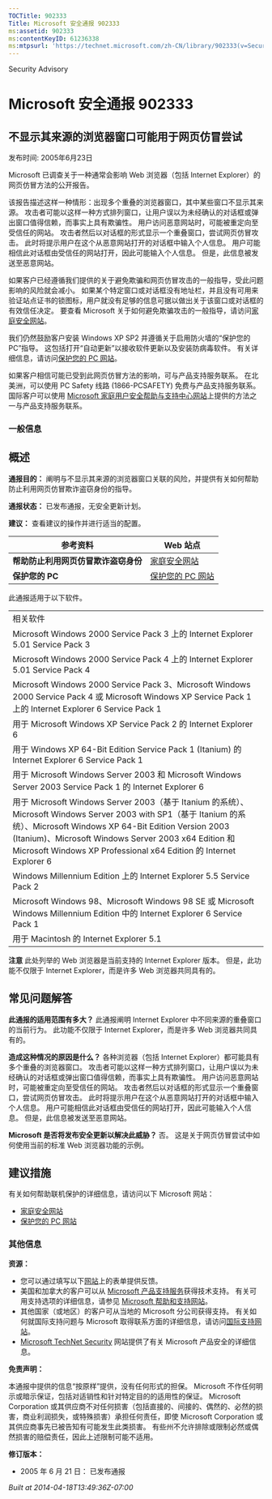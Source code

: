```yaml
---
TOCTitle: 902333
Title: Microsoft 安全通报 902333
ms:assetid: 902333
ms:contentKeyID: 61236338
ms:mtpsurl: 'https://technet.microsoft.com/zh-CN/library/902333(v=Security.10)'
---
```


Security Advisory

Microsoft 安全通报 902333
=========================

不显示其来源的浏览器窗口可能用于网页仿冒尝试
--------------------------------------------

发布时间: 2005年6月23日

Microsoft 已调查关于一种通常会影响 Web 浏览器（包括 Internet Explorer）的网页仿冒方法的公开报告。

该报告描述这样一种情形：出现多个重叠的浏览器窗口，其中某些窗口不显示其来源。 攻击者可能以这样一种方式排列窗口，让用户误以为未经确认的对话框或弹出窗口值得信赖，而事实上具有欺骗性。 用户访问恶意网站时，可能被重定向至受信任的网站。 攻击者然后以对话框的形式显示一个重叠窗口，尝试网页仿冒攻击。 此时将提示用户在这个从恶意网站打开的对话框中输入个人信息。 用户可能相信此对话框由受信任的网站打开，因此可能输入个人信息。 但是，此信息被发送至恶意网站。

如果客户已经遵循我们提供的关于避免欺骗和网页仿冒攻击的一般指导，受此问题影响的风险就会减小。 如果某个特定窗口或对话框没有地址栏，并且没有可用来验证站点证书的锁图标，用户就没有足够的信息可据以做出关于该窗口或对话框的有效信任决定。 要查看 Microsoft 关于如何避免欺骗攻击的一般指导，请访问[家庭安全网站](http://www.microsoft.com/phishing/)。

我们仍然鼓励客户安装 Windows XP SP2 并遵循关于启用防火墙的“保护您的 PC”指导。 这包括打开“自动更新”以接收软件更新以及安装防病毒软件。 有关详细信息，请访问[保护您的 PC 网站](http://www.microsoft.com/protect/)。

如果客户相信可能已受到此网页仿冒方法的影响，可与产品支持服务联系。 在北美洲，可以使用 PC Safety 线路 (1866-PCSAFETY) 免费与产品支持服务联系。 国际客户可以使用 [Microsoft 家庭用户安全帮助与支持中心网站](http://support.microsoft.com/security/)上提供的方法之一与产品支持服务联系。

### 一般信息

概述
----

<span></span>
**通报目的：** 阐明与不显示其来源的浏览器窗口关联的风险，并提供有关如何帮助防止利用网页仿冒欺诈盗窃身份的指导。

**通报状态：** 已发布通报，无安全更新计划。

**建议：** 查看建议的操作并进行适当的配置。

| 参考资料                             | Web 站点                                              |
|--------------------------------------|-------------------------------------------------------|
| **帮助防止利用网页仿冒欺诈盗窃身份** | [家庭安全网站](http://www.microsoft.com/phishing/)    |
| **保护您的 PC**                      | [保护您的 PC 网站](http://www.microsoft.com/protect/) |

此通报适用于以下软件。

|                                                                                                                                                                                                                                                                                                         |
|---------------------------------------------------------------------------------------------------------------------------------------------------------------------------------------------------------------------------------------------------------------------------------------------------------|
| 相关软件                                                                                                                                                                                                                                                                                                |
| Microsoft Windows 2000 Service Pack 3 上的 Internet Explorer 5.01 Service Pack 3                                                                                                                                                                                                                        |
| Microsoft Windows 2000 Service Pack 4 上的 Internet Explorer 5.01 Service Pack 4                                                                                                                                                                                                                        |
| Microsoft Windows 2000 Service Pack 3、Microsoft Windows 2000 Service Pack 4 或 Microsoft Windows XP Service Pack 1 上的 Internet Explorer 6 Service Pack 1                                                                                                                                             |
| 用于 Microsoft Windows XP Service Pack 2 的 Internet Explorer 6                                                                                                                                                                                                                                         |
| 用于 Windows XP 64-Bit Edition Service Pack 1 (Itanium) 的 Internet Explorer 6 Service Pack 1                                                                                                                                                                                                           |
| 用于 Microsoft Windows Server 2003 和 Microsoft Windows Server 2003 Service Pack 1 的 Internet Explorer 6                                                                                                                                                                                               |
| 用于 Microsoft Windows Server 2003（基于 Itanium 的系统）、Microsoft Windows Server 2003 with SP1（基于 Itanium 的系统）、Microsoft Windows XP 64-Bit Edition Version 2003 (Itanium)、Microsoft Windows Server 2003 x64 Edition 和 Microsoft Windows XP Professional x64 Edition 的 Internet Explorer 6 |
| Windows Millennium Edition 上的 Internet Explorer 5.5 Service Pack 2                                                                                                                                                                                                                                    |
| Microsoft Windows 98、Microsoft Windows 98 SE 或 Microsoft Windows Millennium Edition 中的 Internet Explorer 6 Service Pack 1                                                                                                                                                                           |
| 用于 Macintosh 的 Internet Explorer 5.1                                                                                                                                                                                                                                                                 |

**注意** 此处列举的 Web 浏览器是当前支持的 Internet Explorer 版本。 但是，此功能不仅限于 Internet Explorer，而是许多 Web 浏览器共同具有的。

常见问题解答
------------

<span></span>
**此通报的适用范围有多大？**
此通报阐明 Internet Explorer 中不同来源的重叠窗口的当前行为。 此功能不仅限于 Internet Explorer，而是许多 Web 浏览器共同具有的。

**造成这种情况的原因是什么？**
各种浏览器（包括 Internet Explorer）都可能具有多个重叠的浏览器窗口。 攻击者可能以这样一种方式排列窗口，让用户误以为未经确认的对话框或弹出窗口值得信赖，而事实上具有欺骗性。 用户访问恶意网站时，可能被重定向至受信任的网站。 攻击者然后以对话框的形式显示一个重叠窗口，尝试网页仿冒攻击。 此时将提示用户在这个从恶意网站打开的对话框中输入个人信息。 用户可能相信此对话框由受信任的网站打开，因此可能输入个人信息。 但是，此信息被发送至恶意网站。

**Microsoft 是否将发布安全更新以解决此威胁？**
否。 这是关于网页仿冒尝试中如何使用当前的标准 Web 浏览器功能的示例。

建议措施
--------

<span></span>
有关如何帮助联机保护的详细信息，请访问以下 Microsoft 网站：

-   [家庭安全网站](http://www.microsoft.com/phishing/)
-   [保护您的 PC 网站](http://www.microsoft.com/protect/)

### 其他信息

**资源：**

-   您可以通过填写以下[网站](https://support.microsoft.com/common/survey.aspx?scid=sw;en;1257&amp;showpage=1&amp;ws=technet&amp;sd=tech)上的表单提供反馈。
-   美国和加拿大的客户可以从 [Microsoft 产品支持服务](http://go.microsoft.com/fwlink/?linkid=21131)获得技术支持。 有关可用支持选项的详细信息，请参见 [Microsoft 帮助和支持网站](http://support.microsoft.com/default.aspx?ln=zh-cn)。
-   其他国家（或地区）的客户可从当地的 Microsoft 分公司获得支持。 有关如何就国际支持问题与 Microsoft 取得联系方面的详细信息，请访问[国际支持网站](http://go.microsoft.com/fwlink/?linkid=21155)。
-   [Microsoft TechNet Security](http://go.microsoft.com/fwlink/?linkid=21132) 网站提供了有关 Microsoft 产品安全的详细信息。

**免责声明：**

本通报中提供的信息“按原样”提供，没有任何形式的担保。 Microsoft 不作任何明示或暗示保证，包括对适销性和针对特定目的的适用性的保证。 Microsoft Corporation 或其供应商不对任何损害（包括直接的、间接的、偶然的、必然的损害，商业利润损失，或特殊损害）承担任何责任，即使 Microsoft Corporation 或其供应商事先已被告知有可能发生此类损害。 有些州不允许排除或限制必然或偶然损害的赔偿责任，因此上述限制可能不适用。

**修订版本：**

-   2005 年 6 月 21 日： 已发布通报

*Built at 2014-04-18T13:49:36Z-07:00*
